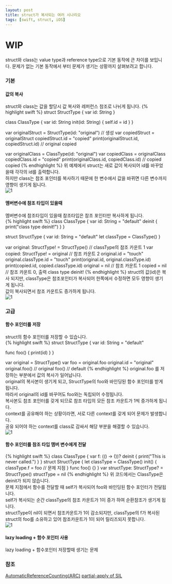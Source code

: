 ```yaml
---
layout: post
title: struct가 복사되는 여러 시나리오
tags: [swift, struct, iOS]
---
```

# WIP
struct와 class는 value type과 reference type으로 기본 동작에 큰 차이를 보입니다. 
문제가 없는 기본 동작에서 부터 문제가 생기는 상황까지 살펴보려고 합니다. 
### 기본
#### 값의 복사
struct와 class는 값을 할당시 값 복사와 레퍼런스 참조로 나뉘게 됩니다.
{% highlight swift %}
struct StructType {
  var id: String
}
 
class ClassType {
  var id: String
  init(id: String) {
    self.id = id
  }
}
 
var originalStruct = StructType(id: "original") // 생성
var copiedStruct = originalStruct
copiedStruct.id = "copied"
print(originalStruct.id, copiedStruct.id) // original copied
 
var originalClass = ClassType(id: "original")
var copiedClass = originalClass
copiedClass.id = "copied"
print(originalClass.id, copiedClass.id) // copied copied
{% endhighlight %}
위 예제에서 struct는 새로 값이 복사되어 id를 바꾸었을때 각각의 id를 출력합니다.  
하지만 class는 참조 포인터를 복사하기 때문에 한 변수에서 값을 바뀌면 다른 변수까지 영향이 생기게 됩니다.  
![1](https://www.uml-diagrams.org/examples/state-machine-example-water.png)
  
#### 멤버변수에 참조 타입이 있을때
멤버변수에 참조타입이 있을때 참조타입은 참조 포인터만 복사하게 됩니다.  
{% highlight swift %}
class ClassType {
  var id: String = "default"
  deinit {
    print("class type deinit!")
  }
}
 
struct StructType {
  var id: String = "default"
  let classType = ClassType()
}
 
var original: StructType! = StructType() // classType의 참조 카운트 1
var copied: StructType! = original // 참조 카운트 2
original.id = "touch"
original.classType.id = "touch"
print(original.id, original.classType.id)
print(copied.id, copied.classType.id)
original = nil // 참조 카운트 1
copied = nil // 참조 카운트 0, 출력 class type deinit!
{% endhighlight %}
struct의 값(id)은 복사 되지만, classType은 참조포인터가 복사되어 한쪽에서 수정하면 모두 영향이 생기게 됩니다.  
값이 복사되면서 참조 카운트도 증가하게 됩니다.  
![1](https://www.uml-diagrams.org/examples/state-machine-example-water.png)

 
### 고급
#### 함수 포인터를 저장
struct의 함수 포인터를 저장할 수 있습니다.  
{% highlight swift %}
struct StructType {
  var id: String = "default"
  
  func foo() {
    print(id)
  }
}
 
var original = StructType()
var foo = original.foo
original.id = "original"
original.foo() // original
foo() // default
{% endhighlight %}
original.foo 를 저장하는 부분에서 값의 복사가 일어납니다.  
original의 복사본이 생기게 되고, StructType의 foo와 바인딩된 함수 포인터를 받게 됩니다.  
따라서 original의 id를 바꾸어도 foo와는 독립되어 수정됩니다.  
복사본도 참조 포인터를 갖게 되므로 참조 타입의 모든 참조 카운트가 1씩 증가하게 됩니다.  
context를 공유해야 하는 상황이라면, 서로 다른 context를 갖게 되어 문제가 발생합니다.  
공유 되어야 하는 context를 class로 감싸서 해당 부분을 해결할 수 있습니다.  
![1](https://www.uml-diagrams.org/examples/state-machine-example-water.png)
  
  
#### 함수 포인터를 참조 타입 맴버 변수에게 전달
{% highlight swift %}
class ClassType {
  var f: (() -> ())?
  deinit {
    print("This is never called.")
  }
}
struct StructType {
  let classType = ClassType()
  init() {
    classType.f = foo // 문제 지점
  }
  func foo() {}
}
var structType: StructType? = StructType()
structType = nil
{% endhighlight %}
위 코드에서는 ClassType은 deinit가 되지 않습니다.  
문제 지점에서 함수를 전달할 때 self가 복사되어 foo와 바인딩된 함수 포인터가 전달됩니다.  
self가 복사되는 순간 classType의 참조 카운트가 1이 증가 하여 순환참조가 생기게 됩니다.  
structType이 nil이 되면서 참조카운트가 1이 감소되지만, classType의 f가 복사된 struct의 foo를 소유하고 있어 참조카운트가 1이 되어 릴리즈되지 못합니다.  
![1](https://www.uml-diagrams.org/examples/state-machine-example-water.png) 


#### lazy loading + 함수 포인터 사용
lazy loading + 함수포인터 저장할때 생기는 문제 


### 참조
[AutomaticReferenceCounting(ARC)](https://docs.swift.org/swift-book/LanguageGuide/AutomaticReferenceCounting.html)
[partial-apply of SIL](https://github.com/apple/swift/blob/master/docs/SIL.rst#partial-apply)

